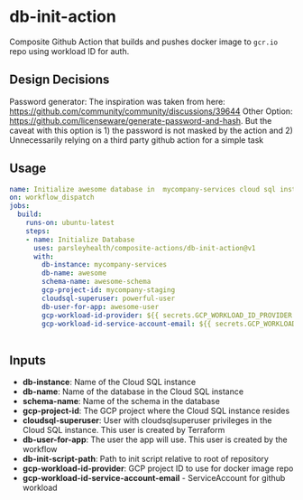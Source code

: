 # db-init-action

Composite Github Action that builds and pushes docker image to `gcr.io` repo using workload ID for auth.

## Design Decisions
Password generator: The inspiration was taken from here: https://github.com/community/community/discussions/39644
Other Option: https://github.com/licenseware/generate-password-and-hash. But the caveat with this option is 1) the password is not masked by the action and 2) Unnecessarily relying on a third party github action for a simple task
## Usage

```yaml
name: Initialize awesome database in  mycompany-services cloud sql instance in staging project
on: workflow_dispatch
jobs:
  build:
    runs-on: ubuntu-latest
    steps:
    - name: Initialize Database
      uses: parsleyhealth/composite-actions/db-init-action@v1
      with:
        db-instance: mycompany-services
        db-name: awesome
        schema-name: awesome-schema
        gcp-project-id: mycompany-staging
        cloudsql-superuser: powerful-user
        db-user-for-app: awesome-user
        gcp-workload-id-provider: ${{ secrets.GCP_WORKLOAD_ID_PROVIDER }}
        gcp-workload-id-service-account-email: ${{ secrets.GCP_WORKLOAD_ID_SA_EMAIL }}
        

```

## Inputs

- **db-instance**: Name of the Cloud SQL instance
- **db-name**: Name of the database in the Cloud SQL instance
- **schema-name**: Name of the schema in the database
- **gcp-project-id**: The GCP project where the Cloud SQL instance resides
- **cloudsql-superuser**: User with cloudsqlsuperuser privileges in the Cloud SQL instance. This user is created by Terraform
- **db-user-for-app**: The user the app will use. This user is created by the workflow
- **db-init-script-path**: Path to init script relative to root of repository
- **gcp-workload-id-provider**: GCP project ID to use for docker image repo
- **gcp-workload-id-service-account-email** - ServiceAccount for github workload